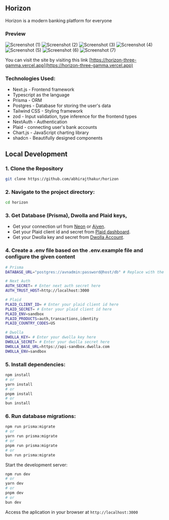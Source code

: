 ## Horizon

Horizon is a modern banking platform for everyone

### Preview

![Screenshot (1)](https://github.com/abhirajthakur/horizon/assets/72484943/1de56be8-2922-40ff-82b8-0a499b46a759)
![Screenshot (2)](https://github.com/abhirajthakur/horizon/assets/72484943/aaf29b03-9e04-4733-86ba-319a9107b5bc)
![Screenshot (3)](https://github.com/abhirajthakur/horizon/assets/72484943/f4138e67-4f79-4429-9e83-556ed1820bd4)
![Screenshot (4)](https://github.com/abhirajthakur/horizon/assets/72484943/414dbe53-844f-42c3-9010-de5dc4f73cdd)
![Screenshot (5)](https://github.com/abhirajthakur/horizon/assets/72484943/59f37a54-0803-45b8-9c86-8388d04d9448)
![Screenshot (6)](https://github.com/abhirajthakur/horizon/assets/72484943/fcac566e-414d-4d56-aa71-a94e2c07463b)
![Screenshot (7)](https://github.com/abhirajthakur/horizon/assets/72484943/b9c475ed-0a9d-4a10-ba62-9f20b153bbc7)

You can visit the site by visiting this link [https://horizon-three-gamma.vercel.app](https://horizon-three-gamma.vercel.app)

### Technologies Used:

- Next.js - Frontend framework
- Typescript as the language
- Prisma - ORM
- Postgres - Database for storing the user's data
- Tailwind CSS - Styling framework
- zod - Input validation, type inference for the frontend types
- NextAuth - Authentication
- Plaid - connecting user's bank accounts
- Chart.js - JavaScript charting library
- shadcn - Beautifully designed components

## Local Development

### 1. Clone the Repository

```bash
git clone https://github.com/abhirajthakur/horizon
```

### 2. Navigate to the project directory:

```bash
cd horizon
```

### 3. Get Database (Prisma), Dwolla and Plaid keys,

- Get your connection url from [Neon](https://neon.tech/) or [Aiven](https://aiven.io/).
- Get your Plaid client id and secret from [Plaid dashboard](https://dashboard.plaid.com/signin).
- Get your Dwolla key and secret from [Dwolla Account](https://accounts-sandbox.dwolla.com).

### 4. Create a .env file based on the .env.example file and configure the given content

```bash
# Prisma
DATABASE_URL="postgres://avnadmin:password@host/db" # Replace with the url you got back from Neon or Aiven

# Next Auth
AUTH_SECRET= # Enter next auth secret here
AUTH_TRUST_HOST=http://localhost:3000

# Plaid
PLAID_CLIENT_ID= # Enter your plaid client id here
PLAID_SECRET= # Enter your plaid client id here
PLAID_ENV=sandbox
PLAID_PRODUCTS=auth,transactions,identity
PLAID_COUNTRY_CODES=US

# Dwolla
DWOLLA_KEY= # Enter your dwolla key here
DWOLLA_SECRET= # Enter your dwolla secret here
DWOLLA_BASE_URL=https://api-sandbox.dwolla.com
DWOLLA_ENV=sandbox

```

### 5. Install dependencies:

```bash
npm install
# or
yarn install
# or
pnpm install
# or
bun install

```

### 6. Run database migrations:

```bash
npm run prisma:migrate
# or
yarn run prisma:migrate
# or
pnpm run prisma:migrate
# or
bun run prisma:migrate

```

Start the development server:

```bash
npm run dev
# or
yarn dev
# or
pnpm dev
# or
bun dev
```

Access the aplication in your browser at `http://localhost:3000`
